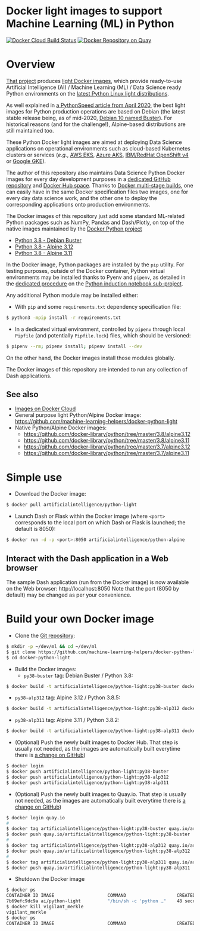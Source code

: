 Docker light images to support Machine Learning (ML) in Python
==============================================================

[![Docker Cloud Build Status](https://img.shields.io/docker/cloud/build/artificialintelligence/python-light)](https://hub.docker.com/repository/docker/artificialintelligence/python-light/general)
[![Docker Repository on Quay](https://quay.io/repository/artificialintelligence/python-light/status "Docker Repository on Quay")](https://quay.io/repository/artificialintelligence/python-light)

# Overview
[That project](https://github.com/machine-learning-helpers/docker-python-light)
produces
[light Docker images](https://hub.docker.com/repository/docker/artificialintelligence/python-light/tags),
which provide ready-to-use Artificial Intelligence (AI) / Machine Learning (ML) /
Data Science ready Python environments on the
[latest Python Linux light distributions](https://hub.docker.com/_/python).

As well explained in
[a PythonSpeed article from April 2020](https://pythonspeed.com/articles/base-image-python-docker-images/),
the best light images for Python production operations are based on Debian
(the latest stable release being, as of mid-2020,
[Debian 10 named Buster](https://www.debian.org/releases/buster/)).
For historical reasons (and for the challenge!), Alpine-based distributions
are still maintained too.

These Python Docker light images are aimed at deploying Data Science
applications on operational environments such as cloud-based Kubernetes
clusters or services (_e.g._,
[AWS EKS](https://aws.amazon.com/eks),
[Azure AKS](https://azure.microsoft.com/en-us/services/kubernetes-service/),
[IBM/RedHat OpenShift v4](https://www.redhat.com/en/openshift-4) or
[Google GKE](https://cloud.google.com/kubernetes-engine)).

The author of this repository also maintains Data Science Python Docker images
for every day development purposes in a
[dedicated GitHub repository](https://github.com/machine-learning-helpers/docker-python-jupyter/)
and
[Docker Hub space](https://hub.docker.com/repository/docker/artificialintelligence/python-jupyter).
Thanks to
[Docker multi-stage builds](https://docs.docker.com/develop/develop-images/multistage-build/),
one can easily have in the same Docker specification files two images, one for
every day data science work, and the other one to deploy the corresponding
applications onto production environments.

The Docker images of this repository just add some standard ML-related Python
packages such as NumPy, Pandas and Dash/Plotly, on top of the native images
maintained by the [Docker Python project](https://github.com/docker-library/python)
* [Python 3.8 - Debian Buster](https://github.com/docker-library/python/tree/master/3.8/buster)
* [Python 3.8 - Alpine 3.12](https://github.com/docker-library/python/tree/master/3.8/alpine3.12)
* [Python 3.8 - Alpine 3.11](https://github.com/docker-library/python/tree/master/3.8/alpine3.11)

In the Docker image, Python packages are installed by the `pip` utility. For testing purposes,
outside of the Docker container, Python virtual environments may be installed thanks to Pyenv and `pipenv`,
as detailed in the
[dedicated procedure](http://github.com/machine-learning-helpers/induction-python/tree/master/installation/virtual-env)
on the
[Python induction notebook sub-project](http://github.com/machine-learning-helpers/induction-python).

Any additional Python module may be installed either:
* With `pip` and some `requirements.txt` dependency specification file:
```bash
$ python3 -mpip install -r requirements.txt
```
* In a dedicated virtual environment, controlled by `pipenv` through local `Pipfile`
  (and potentially `Pipfile.lock`) files, which should be versioned:
```bash
$ pipenv --rm; pipenv install; pipenv install --dev
```

On the other hand, the Docker images install those modules globally.

The Docker images of this repository are intended to run any collection
of Dash applications.

## See also
* [Images on Docker Cloud](https://cloud.docker.com/u/artificialintelligence/repository/docker/artificialintelligence/python-alpine)
* General purpose light Python/Alpine Docker image:
  https://github.com/machine-learning-helpers/docker-python-light
* Native Python/Alpine Docker images:
  + https://github.com/docker-library/python/tree/master/3.8/alpine3.12
  + https://github.com/docker-library/python/tree/master/3.8/alpine3.11
  + https://github.com/docker-library/python/tree/master/3.7/alpine3.12
  + https://github.com/docker-library/python/tree/master/3.7/alpine3.11

# Simple use
* Download the Docker image:
```bash
$ docker pull artificialintelligence/python-light
```

* Launch Dash or Flask within the Docker image (where `<port>` corresponds
  to the local port on which Dash or Flask is launched; the default is 8050):
```bash
$ docker run -d -p <port>:8050 artificialintelligence/python-alpine
```

## Interact with the Dash application in a Web browser
The sample Dash application (run from the Docker image)
is now available on the Web browser: http://localhost:8050
Note that the port (8050 by default) may be changed as per your convenience.

# Build your own Docker image
* Clone the
  [Git repository](https://github.com/machine-learning-helpers/docker-python-light):
```bash
$ mkdir -p ~/dev/ml && cd ~/dev/ml
$ git clone https://github.com/machine-learning-helpers/docker-python-light.git
$ cd docker-python-light
```

* Build the Docker images:
  + `py38-buster` tag: Debian Buster / Python 3.8:
```bash
$ docker build -t artificialintelligence/python-light:py38-buster docker/python-3.8-buster/Dockerfile
```
  + `py38-alp312` tag: Alpine 3.12 / Python 3.8.5:
```bash
$ docker build -t artificialintelligence/python-light:py38-alp312 docker/alpine-3.12
```
  + `py38-alp311` tag: Alpine 3.11 / Python 3.8.2:
```bash
$ docker build -t artificialintelligence/python-light:py38-alp311 docker/alpine-3.11
```

* (Optional) Push the newly built images to Docker Hub.
  That step is usually not needed, as the images are automatically
  built everytime there is
  [a change on GitHub](https://github.com/machine-learning-helpers/docker-python-light/commits/master))
```bash
$ docker login
$ docker push artificialintelligence/python-light:py38-buster
$ docker push artificialintelligence/python-light:py38-alp312
$ docker push artificialintelligence/python-light:py38-alp311
```

* (Optional) Push the newly built images to Quay.io.
  That step is usually not needed, as the images are automatically
  built everytime there is
  [a change on GitHub](https://github.com/machine-learning-helpers/docker-python-light/commits/master))
```bash
$ docker login quay.io
#
$ docker tag artificialintelligence/python-light:py38-buster quay.io/artificialintelligence/python-light:py38-buster
$ docker push quay.io/artificialintelligence/python-light:py38-buster
#
$ docker tag artificialintelligence/python-light:py38-alp312 quay.io/artificialintelligence/python-light:py38-alp312
$ docker push quay.io/artificialintelligence/python-light:py38-alp312
#
$ docker tag artificialintelligence/python-light:py38-alp311 quay.io/artificialintelligence/python-light:py38-alp311
$ docker push quay.io/artificialintelligence/python-light:py38-alp311
```

* Shutdown the Docker image
```bash
$ docker ps
CONTAINER ID IMAGE                    COMMAND                   CREATED        STATUS        PORTS                  NAMES
7b69efc9dc9a ai/python-light          "/bin/sh -c 'python …"    48 seconds ago Up 47 seconds 0.0.0.0:9000->8050/tcp vigilant_merkle
$ docker kill vigilant_merkle
vigilant_merkle
$ docker ps
CONTAINER ID IMAGE                    COMMAND                   CREATED        STATUS        PORTS                  NAMES
```

